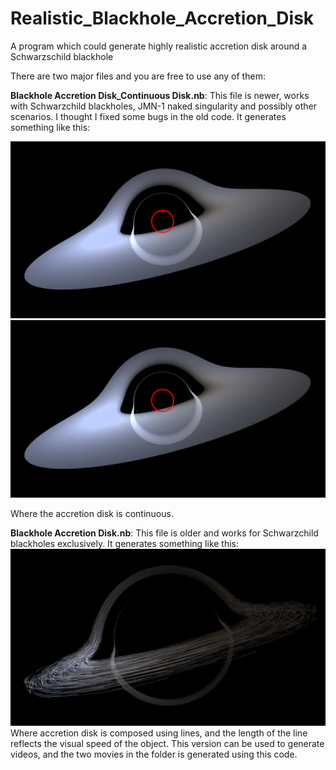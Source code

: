 # Realistic_Blackhole_Accretion_Disk
A program which could generate highly realistic accretion disk around a Schwarzschild blackhole

There are two major files and you are free to use any of them:

**Blackhole Accretion Disk_Continuous Disk.nb**: This file is newer, works with Schwarzchild blackholes, JMN-1 naked singularity and possibly other scenarios. I thought I fixed some bugs in the old code. It generates something like this:

![Schwarzchild blackhole](https://github.com/wjxway/image-storage/blob/master/image_tot_sch.png?raw=true)
![JMN-1 naked singularity @ rb=2.0rs](https://github.com/wjxway/image-storage/blob/master/image_tot.png?raw=true)

Where the accretion disk is continuous.

**Blackhole Accretion Disk.nb**: This file is older and works for Schwarzchild blackholes exclusively. It generates something like this:
![Schwarzchild blackhole](https://github.com/wjxway/image-storage/blob/master/With%20All%20Effects.png?raw=true)
Where accretion disk is composed using lines, and the length of the line reflects the visual speed of the object. This version can be used to generate videos, and the two movies in the folder is generated using this code.
